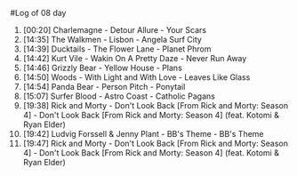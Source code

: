 #Log of 08 day

1. [00:20] Charlemagne - Detour Allure - Your Scars
1. [14:35] The Walkmen - Lisbon - Angela Surf City
1. [14:39] Ducktails - The Flower Lane - Planet Phrom
1. [14:42] Kurt Vile - Wakin On A Pretty Daze - Never Run Away
1. [14:46] Grizzly Bear - Yellow House - Plans
1. [14:50] Woods - With Light and With Love - Leaves Like Glass
1. [14:54] Panda Bear - Person Pitch - Ponytail
1. [15:07] Surfer Blood - Astro Coast - Catholic Pagans
1. [19:38] Rick and Morty - Don't Look Back [From Rick and Morty: Season 4] - Don't Look Back [From Rick and Morty: Season 4] (feat. Kotomi & Ryan Elder)
1. [19:42] Ludvig Forssell & Jenny Plant - BB's Theme - BB's Theme
1. [19:47] Rick and Morty - Don't Look Back [From Rick and Morty: Season 4] - Don't Look Back [From Rick and Morty: Season 4] (feat. Kotomi & Ryan Elder)
